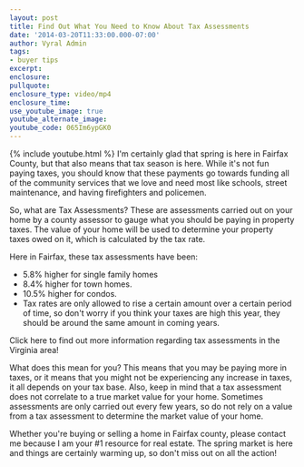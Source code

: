 ```yaml
---
layout: post
title: Find Out What You Need to Know About Tax Assessments
date: '2014-03-20T11:33:00.000-07:00'
author: Vyral Admin
tags:
- buyer tips
excerpt:
enclosure:
pullquote:
enclosure_type: video/mp4
enclosure_time:
use_youtube_image: true
youtube_alternate_image:
youtube_code: 065Im6ypGK0
---
```

{% include youtube.html %}
I'm certainly glad that spring is here in Fairfax County, but that also means that tax season is here. While it's not fun paying taxes, you should know that these payments go towards funding all of the community services that we love and need most like schools, street maintenance, and having firefighters and policemen.

So, what are Tax Assessments?
These are assessments carried out on your home by a county assessor to gauge what you should be paying in property taxes. The value of your home will be used to determine your property taxes owed on it, which is calculated by the tax rate.

Here in Fairfax, these tax assessments have been:
   - 5.8% higher for single family homes
   - 8.4% higher for town homes.
   - 10.5% higher for condos.
   - Tax rates are only allowed to rise a certain amount over a certain period of time, so don't worry if you think your taxes are high this year, they should be around the same amount in coming years.

Click here to find out more information regarding tax assessments in the Virginia area!

What does this mean for you?
This means that you may be paying more in taxes, or it means that you might not be experiencing any increase in taxes, it all depends on your tax base. Also, keep in mind that a tax assessment does not correlate to a true market value for your home. Sometimes assessments are only carried out every few years, so do not rely on a value from a tax assessment to determine the market value of your home.

Whether you're buying or selling a home in Fairfax county, please contact me because I am your #1 resource for real estate. The spring market is here and things are certainly warming up, so don't miss out on all the action!
